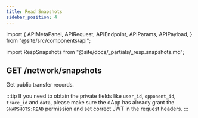 ```yaml
---
title: Read Snapshots
sidebar_position: 4
---
```


import {
  APIMetaPanel,
  APIRequest,
  APIEndpoint,
  APIParams,
  APIPayload,
} from "@site/src/components/api";

import RespSnapshots from "@site/docs/_partials/_resp.snapshots.md";

## GET /network/snapshots

Get public transfer records.

<APIEndpoint url="/network/snapshots?offset=:offset&limit=:limit&asset=:asset&order=:order" />

<APIMetaPanel scope="" />

<APIParams
  p-offset="Pagination start time, RFC3339Nano format, e.g. `2020-12-12T12:12:12.999999999Z`"
  p-offset-required={true}
  p-limit="Pagination per page data limit, 500 by default, maximally 500. "
  p-limit-required={true}
  p-asset="The asset's id, transfer records of a certain asset."
  p-order="Sort in `ASC` or `DESC` order, `DESC` by default."
/>

<APIRequest
  title="Read snapshot detail"
  isPublic
  url="/network/snapshots?limit=10&offset=2018-05-29T16:30:24.845515732%2B08:00"
/>

<RespSnapshots />

:::tip
If you need to obtain the private fields like `user_id`, `opponent_id`, `trace_id` and `data`, please make sure the dApp has already grant the `SNAPSHOTS:READ` permission and set correct JWT in the request headers.
:::

